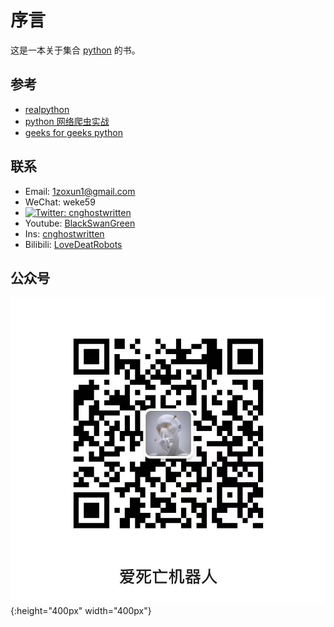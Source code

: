 # 序言

这是一本关于集合 [python](https://www.python.org/) 的书。


## 参考

- [realpython](https://realpython.com/)
- [python 网络爬虫实战](https://python3webspider.cuiqingcai.com/)
- [geeks for geeks python ](https://www.geeksforgeeks.org/python-programming-language/)

## 联系

- Email: 1zoxun1@gmail.com
- WeChat: weke59
- [![Twitter: cnghostwritten](https://img.shields.io/twitter/follow/cnghostwritten?style=social)](https://twitter.com/cnghostwritten)
- Youtube: [BlackSwanGreen](https://www.youtube.com/channel/UC4yHO4YeSU-fY2CqDob5pFA)
- Ins: [cnghostwritten](https://www.instagram.com/cnghostwritten/)
- Bilibili: [LoveDeatRobots](https://space.bilibili.com/400114617?spm_id_from=333.1007.0.0)

## 公众号

![爱 死 亡 机 器 人 ](https://github.com/Ghostwritten/python-docs/blob/gh-pages/assets/imgs/public.jpg?raw=true){:height="400px" width="400px"} 
